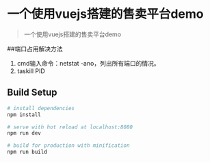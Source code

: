 # 一个使用vuejs搭建的售卖平台demo

> 一个使用vuejs搭建的售卖平台demo

##端口占用解决方法
1. cmd输入命令：netstat -ano，列出所有端口的情况。
2. taskill PID

## Build Setup

``` bash
# install dependencies
npm install

# serve with hot reload at localhost:8080
npm run dev

# build for production with minification
npm run build
```
